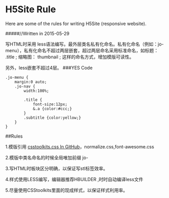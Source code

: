 # H5Site Rule
Here are some of the rules for writing H5Site (responsive website).

#####//Written in 2015-05-29

写HTML时采用 less语法编写。最外层类名私有化命名。私有化命名（例如：jo-menu），私有化命名不超过两层嵌套，超过两层命名采用标准命名，如标题： .title ; 缩略图： thumbnail ; 这样的命名方式，增加模版可读性。

另外，less嵌套不超过4层。
###YES Code

	.jo-menu {
		margin:0 auto;
		.jo-nav {
			width:100%;
			
			.title {
				font-size:12px;
				&.a {color:#ccc;}
			}
			.subtitle {color:yellow;}
		}
	}

##Rules

1.模版引用 [csstoolkits.css In GitHub](http://github.com/bairongsoft/csstoolkits)，normalize.css,font-awesome.css

2.模版中类名命名的时候全局唯加前缀 jo- 

3.写HTML时板块区分明确，以保证写stl标签效率。

4.样式使用LESS编写，编辑器推荐HBUILDER ,时时自动编译less文件

5.尽量使用CSStoolkits里面的现成样式，以保证样式利用率。
